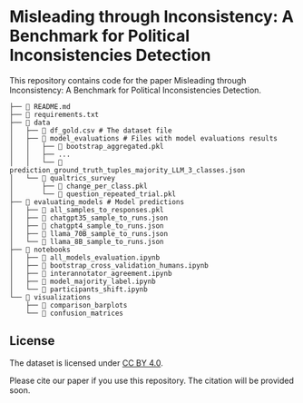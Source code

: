 # Misleading through Inconsistency: A Benchmark for Political Inconsistencies Detection

This repository contains code for the paper Misleading through Inconsistency: A Benchmark for Political Inconsistencies Detection.

```
├── 📜 README.md
├── 📜 requirements.txt
├── 📂 data
│   ├── 📄 df_gold.csv # The dataset file
│   ├── 📂 model_evaluations # Files with model evaluations results
│   │   ├── 📄 bootstrap_aggregated.pkl
│   │   ├── ...
│   │   └── 📄 prediction_ground_truth_tuples_majority_LLM_3_classes.json
│   └── 📂 qualtrics_survey
│       ├── 📄 change_per_class.pkl
│       └── 📄 question_repeated_trial.pkl
├── 📂 evaluating_models # Model predictions
│   ├── 📄 all_samples_to_responses.pkl
│   ├── 📄 chatgpt35_sample_to_runs.json
│   ├── 📄 chatgpt4_sample_to_runs.json
│   ├── 📄 llama_70B_sample_to_runs.json
│   └── 📄 llama_8B_sample_to_runs.json
├── 📂 notebooks
│   ├── 📝 all_models_evaluation.ipynb
│   ├── 📝 bootstrap_cross_validation_humans.ipynb
│   ├── 📝 interannotator_agreement.ipynb
│   ├── 📝 model_majority_label.ipynb
│   └── 📝 participants_shift.ipynb
└── 📂 visualizations
    ├── 📂 comparison_barplots
    └── 📂 confusion_matrices
```

## License

The dataset is licensed under [CC BY 4.0](https://creativecommons.org/licenses/by/4.0/).

Please cite our paper if you use this repository. The citation will be provided soon.
